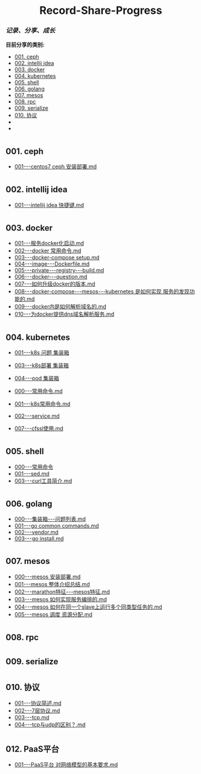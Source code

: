 # <center>Record-Share-Progress</center>
### **_记录、分享、成长_**  
**目前分享的类别:**
- [001. ceph ](#1) 
- [002. intellij idea ](#2) 
- [003. docker ](#3) 
- [004. kubernetes ](#4) 
- [005. shell ](#5) 
- [006. golang  ](#6) 
- [007. mesos  ](#7) 
- [008. rpc  ](#8) 
- [009. serialize  ](#9) 
- [010. 协议 ](#10) 
- 
-



# <h2 id="1">001. ceph </h2>
- [001---centos7 ceph 安装部署.md  ](https://github.com/xej520/Record-Share-Progress/blob/master/001---ceph/001---centos7%20ceph%20%E5%AE%89%E8%A3%85%E9%83%A8%E7%BD%B2.md)

# <h2 id="2">002. intellij idea </h2>
- [001---intellij idea 快捷键.md  ](https://github.com/xej520/Record-Share-Progress/blob/master/002---intellij%20idea/001---intellij%20idea%20%E5%BF%AB%E6%8D%B7%E9%94%AE.md)

# <h2 id="3">003. docker </h2> 
- [001---服务docker化启动.md  ](https://github.com/xej520/Record-Share-Progress/blob/master/003---docker/001---%E6%9C%8D%E5%8A%A1docker%E5%8C%96%E5%90%AF%E5%8A%A8.md)
- [002---docker 常用命令.md ](https://github.com/xej520/Record-Share-Progress/blob/master/003---docker/002---docker%20%E5%B8%B8%E7%94%A8%E5%91%BD%E4%BB%A4.md)
- [003---docker-compose setup.md](https://github.com/xej520/Record-Share-Progress/blob/master/003---docker/003---docker-compose%20setup.md)
- [004---image---Dockerfile.md ](https://github.com/xej520/Record-Share-Progress/blob/master/003---docker/004---image---Dockerfile.md)
- [005---private---registry---build.md](https://github.com/xej520/Record-Share-Progress/blob/master/003---docker/005---private---registry---build.md)
- [006---docker---question.md](https://github.com/xej520/Record-Share-Progress/blob/master/003---docker/006---docker---question.md)
- [007---如何升级docker的版本.md](https://github.com/xej520/Record-Share-Progress/blob/master/003---docker/007---%E5%A6%82%E4%BD%95%E5%8D%87%E7%BA%A7docker%E7%9A%84%E7%89%88%E6%9C%AC.md)  
- [008---docker-compose---mesos---kubernetes 是如何实现 服务的发现功能的.md  ](https://github.com/xej520/Record-Share-Progress/blob/master/003---docker/008---docker-compose---mesos---kubernetes%20%E6%98%AF%E5%A6%82%E4%BD%95%E5%AE%9E%E7%8E%B0%20%E6%9C%8D%E5%8A%A1%E7%9A%84%E5%8F%91%E7%8E%B0%E5%8A%9F%E8%83%BD%E7%9A%84.md)
- [009---docker内是如何解析域名的.md  ](https://github.com/xej520/Record-Share-Progress/blob/master/003---docker/009---docker%E5%86%85%E6%98%AF%E5%A6%82%E4%BD%95%E8%A7%A3%E6%9E%90%E5%9F%9F%E5%90%8D%E7%9A%84.md)
- [010---为docker提供dns域名解析服务.md ](https://github.com/xej520/Record-Share-Progress/blob/master/003---docker/010---%E4%B8%BAdocker%E6%8F%90%E4%BE%9Bdns%E5%9F%9F%E5%90%8D%E8%A7%A3%E6%9E%90%E6%9C%8D%E5%8A%A1.md)


# <h2 id="4">004. kubernetes </h2> 
- [001---k8s 问题 集装箱](https://github.com/xej520/Record-Share-Progress/tree/master/004---kubernetes/001---k8s%20%E9%97%AE%E9%A2%98%20%E9%9B%86%E8%A3%85%E7%AE%B1)  
- [003---k8s部署 集装箱](https://github.com/xej520/Record-Share-Progress/tree/master/004---kubernetes/003---k8s%20%E9%83%A8%E7%BD%B2%20%E9%9B%86%E4%B8%AD%E7%AE%B1)  
- [004---pod 集装箱](https://github.com/xej520/Record-Share-Progress/tree/master/004---kubernetes/004---pod%20%20%E9%9B%86%E8%A3%85%E7%AE%B1)  

- [000---常用命令.md](https://github.com/xej520/Record-Share-Progress/blob/master/005---shell/000---%E5%B8%B8%E7%94%A8%E5%91%BD%E4%BB%A4.md)
- [001---k8s常用命令.md   ](https://github.com/xej520/Record-Share-Progress/blob/master/004---kubernetes/001---k8s%E5%B8%B8%E7%94%A8%E5%91%BD%E4%BB%A4.md)  
- [002---service.md]()  
- [007---cfssl使用.md](https://github.com/xej520/Record-Share-Progress/blob/master/004---kubernetes/007---cfssl%E4%BD%BF%E7%94%A8.md)  



# <h2 id="5">005. shell </h2> 
- [000---常用命令](https://github.com/xej520/Record-Share-Progress/blob/master/005---shell/000---%E5%B8%B8%E7%94%A8%E5%91%BD%E4%BB%A4.md)
- [001---sed.md](https://github.com/xej520/Record-Share-Progress/blob/master/005---shell/001---sed.md)  
- [003---curl工具简介.md](https://github.com/xej520/Record-Share-Progress/blob/master/005---shell/003---curl%E5%B7%A5%E5%85%B7%E7%AE%80%E4%BB%8B.md)

# <h2 id="6">006. golang </h2> 
- [000---集装箱---问题列表.md](https://github.com/xej520/Record-Share-Progress/blob/master/006---golang/000---%E9%9B%86%E8%A3%85%E7%AE%B1---%E9%97%AE%E9%A2%98%E5%88%97%E8%A1%A8.md)
- [001---go common commands.md ](https://github.com/xej520/Record-Share-Progress/blob/master/006---golang/001---go%20common%20commands.md)
- [002---vendor.md ](https://github.com/xej520/Record-Share-Progress/blob/master/006---golang/002---vendor.md)  
- [003---go install.md](https://github.com/xej520/Record-Share-Progress/blob/master/006---golang/003---go%20install.md)

# <h2 id="7">007. mesos </h2> 
- [000---mesos 安装部署.md](https://github.com/xej520/Record-Share-Progress/blob/master/007---mesos/000---mesos%20%E5%AE%89%E8%A3%85%E9%83%A8%E7%BD%B2.md)
- [001---mesos 整体介绍总结.md](https://github.com/xej520/Record-Share-Progress/blob/master/007---mesos/001---mesos%20%E6%95%B4%E4%BD%93%E4%BB%8B%E7%BB%8D%E6%80%BB%E7%BB%93.md)
- [002---marathon特征---mesos特征.md  ](https://github.com/xej520/Record-Share-Progress/blob/master/007---mesos/002---marathon%E7%89%B9%E5%BE%81---mesos%E7%89%B9%E5%BE%81.md)
- [003---mesos 如何实现服务编排的.md  ](https://github.com/xej520/Record-Share-Progress/blob/master/007---mesos/003---mesos%20%E5%A6%82%E4%BD%95%E5%AE%9E%E7%8E%B0%E6%9C%8D%E5%8A%A1%E7%BC%96%E6%8E%92%E7%9A%84.md)
- [004---mesos 如何在同一个slave上运行多个同类型任务的.md  ](https://github.com/xej520/Record-Share-Progress/blob/master/007---mesos/004---mesos%20%E5%A6%82%E4%BD%95%E5%9C%A8%E5%90%8C%E4%B8%80%E4%B8%AAslave%E4%B8%8A%E8%BF%90%E8%A1%8C%E5%A4%9A%E4%B8%AA%E5%90%8C%E7%B1%BB%E5%9E%8B%E4%BB%BB%E5%8A%A1%E7%9A%84.md)
- [005---mesos 调度 资源分配.md  ](https://github.com/xej520/Record-Share-Progress/blob/master/007---mesos/005---mesos%20%E8%B0%83%E5%BA%A6%20%E8%B5%84%E6%BA%90%E5%88%86%E9%85%8D.md)

# <h2 id="8">008. rpc  </h2>


# <h2 id="9">009. serialize  </h2>


# <h2 id="10">010. 协议  </h2>  
- [001---协议简述.md]()  
- [002---7层协议.md]() 
- [003---tcp.md](https://github.com/xej520/Record-Share-Progress/blob/master/010---%E5%8D%8F%E8%AE%AE/003---tcp.md) 
- [004---tcp与udp的区别？.md]()

# <h2 id="12">012. PaaS平台  </h2>  
- [001---PaaS平台 对网络模型的基本要求.md]()
